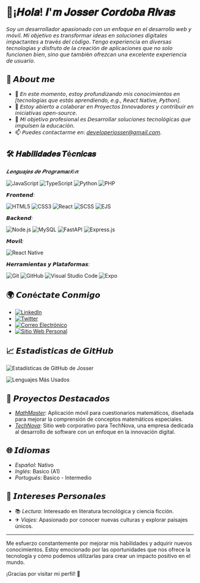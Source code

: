 # 👋¡𝑯𝒐𝒍𝒂! 𝑰'𝒎 𝑱𝒐𝒔𝒔𝒆𝒓 𝑪𝒐𝒓𝒅𝒐𝒃𝒂 𝑹𝒊𝒗𝒂𝒔

𝘚𝘰𝘺 𝘶𝘯 𝘥𝘦𝘴𝘢𝘳𝘳𝘰𝘭𝘭𝘢𝘥𝘰𝘳 𝘢𝘱𝘢𝘴𝘪𝘰𝘯𝘢𝘥𝘰 𝘤𝘰𝘯 𝘶𝘯 𝘦𝘯𝘧𝘰𝘲𝘶𝘦 𝘦𝘯 𝘦𝘭 *𝘥𝘦𝘴𝘢𝘳𝘳𝘰𝘭𝘭𝘰 𝘸𝘦𝘣 𝘺 𝘮ó𝘷𝘪𝘭*. 𝘔𝘪 𝘰𝘣𝘫𝘦𝘵𝘪𝘷𝘰 𝘦𝘴 𝘵𝘳𝘢𝘯𝘴𝘧𝘰𝘳𝘮𝘢𝘳 𝘪𝘥𝘦𝘢𝘴 𝘦𝘯 𝘴𝘰𝘭𝘶𝘤𝘪𝘰𝘯𝘦𝘴 𝘥𝘪𝘨𝘪𝘵𝘢𝘭𝘦𝘴 𝘪𝘮𝘱𝘢𝘤𝘵𝘢𝘯𝘵𝘦𝘴 𝘢 𝘵𝘳𝘢𝘷é𝘴 𝘥𝘦𝘭 𝘤ó𝘥𝘪𝘨𝘰. 𝘛𝘦𝘯𝘨𝘰 𝘦𝘹𝘱𝘦𝘳𝘪𝘦𝘯𝘤𝘪𝘢 𝘦𝘯 𝘥𝘪𝘷𝘦𝘳𝘴𝘢𝘴 𝘵𝘦𝘤𝘯𝘰𝘭𝘰𝘨í𝘢𝘴 𝘺 𝘥𝘪𝘴𝘧𝘳𝘶𝘵𝘰 𝘥𝘦 𝘭𝘢 𝘤𝘳𝘦𝘢𝘤𝘪ó𝘯 𝘥𝘦 𝘢𝘱𝘭𝘪𝘤𝘢𝘤𝘪𝘰𝘯𝘦𝘴 𝘲𝘶𝘦 𝘯𝘰 𝘴𝘰𝘭𝘰 𝘧𝘶𝘯𝘤𝘪𝘰𝘯𝘦𝘯 𝘣𝘪𝘦𝘯, 𝘴𝘪𝘯𝘰 𝘲𝘶𝘦 𝘵𝘢𝘮𝘣𝘪é𝘯 𝘰𝘧𝘳𝘦𝘻𝘤𝘢𝘯 𝘶𝘯𝘢 𝘦𝘹𝘤𝘦𝘭𝘦𝘯𝘵𝘦 𝘦𝘹𝘱𝘦𝘳𝘪𝘦𝘯𝘤𝘪𝘢 𝘥𝘦 𝘶𝘴𝘶𝘢𝘳𝘪𝘰.

## 🚀 𝘼𝙗𝙤𝙪𝙩 𝙢𝙚

- 🌱 𝘌𝘯 𝘦𝘴𝘵𝘦 𝘮𝘰𝘮𝘦𝘯𝘵𝘰, 𝘦𝘴𝘵𝘰𝘺 𝘱𝘳𝘰𝘧𝘶𝘯𝘥𝘪𝘻𝘢𝘯𝘥𝘰 𝘮𝘪𝘴 𝘤𝘰𝘯𝘰𝘤𝘪𝘮𝘪𝘦𝘯𝘵𝘰𝘴 𝘦𝘯 *[𝘵𝘦𝘤𝘯𝘰𝘭𝘰𝘨í𝘢𝘴 𝘲𝘶𝘦 𝘦𝘴𝘵á𝘴 𝘢𝘱𝘳𝘦𝘯𝘥𝘪𝘦𝘯𝘥𝘰, 𝘦.𝘨., 𝘙𝘦𝘢𝘤𝘵 𝘕𝘢𝘵𝘪𝘷𝘦, 𝘗𝘺𝘵𝘩𝘰𝘯]*.
- 🤝 𝘌𝘴𝘵𝘰𝘺 𝘢𝘣𝘪𝘦𝘳𝘵𝘰 𝘢 𝘤𝘰𝘭𝘢𝘣𝘰𝘳𝘢𝘳 𝘦𝘯 *𝘗𝘳𝘰𝘺𝘦𝘤𝘵𝘰𝘴 𝘐𝘯𝘯𝘰𝘷𝘢𝘥𝘰𝘳𝘦𝘴* 𝘺 𝘤𝘰𝘯𝘵𝘳𝘪𝘣𝘶𝘪𝘳 𝘦𝘯 *𝘪𝘯𝘪𝘤𝘪𝘢𝘵𝘪𝘷𝘢𝘴 𝘰𝘱𝘦𝘯-𝘴𝘰𝘶𝘳𝘤𝘦*.
- 🎯 𝘔𝘪 𝘰𝘣𝘫𝘦𝘵𝘪𝘷𝘰 𝘱𝘳𝘰𝘧𝘦𝘴𝘪𝘰𝘯𝘢𝘭 𝘦𝘴 *𝘋𝘦𝘴𝘢𝘳𝘳𝘰𝘭𝘭𝘢𝘳 𝘴𝘰𝘭𝘶𝘤𝘪𝘰𝘯𝘦𝘴 𝘵𝘦𝘤𝘯𝘰𝘭ó𝘨𝘪𝘤𝘢𝘴 𝘲𝘶𝘦 𝘪𝘮𝘱𝘶𝘭𝘴𝘦𝘯 𝘭𝘢 𝘦𝘥𝘶𝘤𝘢𝘤𝘪ó𝘯*.
- 📫 𝘗𝘶𝘦𝘥𝘦𝘴 𝘤𝘰𝘯𝘵𝘢𝘤𝘵𝘢𝘳𝘮𝘦 𝘦𝘯: *𝘥𝘦𝘷𝘦𝘭𝘰𝘱𝘦𝘳𝘫𝘰𝘴𝘴𝘦𝘳@𝘨𝘮𝘢𝘪𝘭.𝘤𝘰𝘮*.

## 🛠 𝑯𝒂𝒃𝒊𝒍𝒊𝒅𝒂𝒅𝒆𝒔 𝑻é𝒄𝒏𝒊𝒄𝒂𝒔

*𝑳𝒆𝒏𝒈𝒖𝒂𝒋𝒆𝒔 𝒅𝒆 𝑷𝒓𝒐𝒈𝒓𝒂𝒎𝒂𝒄𝒊ó𝒏:*

![JavaScript](https://img.shields.io/badge/-JavaScript-F7DF1E?logo=javascript&logoColor=000)
![TypeScript](https://img.shields.io/badge/-TypeScript-007ACC?logo=typescript&logoColor=fff)
![Python](https://img.shields.io/badge/-Python-3776AB?logo=python&logoColor=fff)
![PHP](https://img.shields.io/badge/-PHP-777BB4?logo=php&logoColor=fff)

*𝙁𝙧𝙤𝙣𝙩𝙚𝙣𝙙:*

![HTML5](https://img.shields.io/badge/-HTML5-E34F26?logo=html5&logoColor=fff)
![CSS3](https://img.shields.io/badge/-CSS3-1572B6?logo=css3&logoColor=fff)
![React](https://img.shields.io/badge/-React-61DAFB?logo=react&logoColor=000)
![SCSS](https://img.shields.io/badge/-SCSS-CC6699?logo=sass&logoColor=fff)
![EJS](https://img.shields.io/badge/-EJS-5A29E4?logo=ejs&logoColor=#FFFF00)


*𝘽𝙖𝙘𝙠𝙚𝙣𝙙:*

![Node.js](https://img.shields.io/badge/-Node.js-339933?logo=node.js&logoColor=fff)
![MySQL](https://img.shields.io/badge/-MySQL-4479A1?logo=mysql&logoColor=fff)
![FastAPI](https://img.shields.io/badge/-FastAPI-009688?logo=fastapi&logoColor=fff)
![Express.js](https://img.shields.io/badge/-Express.js-000000?logo=express&logoColor=fff)


*𝙈𝙤𝙫𝙞𝙡:*

![React Native](https://img.shields.io/badge/-React_Native-20232A?logo=react&logoColor=61DAFB)


*𝙃𝙚𝙧𝙧𝙖𝙢𝙞𝙚𝙣𝙩𝙖𝙨 𝙮 𝙋𝙡𝙖𝙩𝙖𝙛𝙤𝙧𝙢𝙖𝙨:*

![Git](https://img.shields.io/badge/-Git-F05032?logo=git&logoColor=fff)
![GitHub](https://img.shields.io/badge/-GitHub-181717?logo=github&logoColor=fff)
![Visual Studio Code](https://img.shields.io/badge/-VSCode-007ACC?logo=visual-studio-code&logoColor=fff)
![Expo](https://img.shields.io/badge/-Expo-000020?logo=expo&logoColor=fff)

## 🌍 𝘾𝙤𝙣é𝙘𝙩𝙖𝙩𝙚 𝘾𝙤𝙣𝙢𝙞𝙜𝙤

- [![LinkedIn](https://img.shields.io/badge/-LinkedIn-0077B5?logo=linkedin&logoColor=fff)](https://www.linkedin.com/in/jcori/)
- [![Twitter](https://img.shields.io/badge/-Twitter-1DA1F2?logo=twitter&logoColor=fff)](https://x.com/jo33527?t=cnjPhwwTVuxlqTDl6cInfQ&s=09)
- [![Correo Electrónico](https://img.shields.io/badge/-Email-D14836?logo=gmail&logoColor=fff)](mailto:cordobarivasjosser11@gmail.com)
- [![Sitio Web Personal](https://img.shields.io/badge/-Sitio_Web-000000?logo=vercel&logoColor=fff)](https://josser.com)

## 📈 𝙀𝙨𝙩𝙖𝙙í𝙨𝙩𝙞𝙘𝙖𝙨 𝙙𝙚 𝙂𝙞𝙩𝙃𝙪𝙗

![Estadísticas de GitHub de Josser](https://github-readme-stats.vercel.app/api?username=IngenieroJosser&show_icons=true&theme=radical)

![Lenguajes Más Usados](https://github-readme-stats.vercel.app/api/top-langs/?username=IngenieroJosser&layout=compact&theme=radical)

## 💼 𝙋𝙧𝙤𝙮𝙚𝙘𝙩𝙤𝙨 𝘿𝙚𝙨𝙩𝙖𝙘𝙖𝙙𝙤𝙨

- *[MathMaster]([https://github.com/IngenieroJosser/MathMaster](https://github.com/IngenieroJosser/MathMaster))*: Aplicación móvil para cuestionarios matemáticos, diseñada para mejorar la comprensión de conceptos matemáticos especiales.
- *[TechNova]([https://github.com/IngenieroJosser/TechNova](https://github.com/IngenieroJosser/technova__software))*: Sitio web corporativo para TechNova, una empresa dedicada al desarrollo de software con un enfoque en la innovación digital.

## 🌐 𝙄𝙙𝙞𝙤𝙢𝙖𝙨

- *Español*: Nativo
- *Inglés*: Basico (A1)
- *Portugués*: Basico - Intermedio

## 🎨 𝙄𝙣𝙩𝙚𝙧𝙚𝙨𝙚𝙨 𝙋𝙚𝙧𝙨𝙤𝙣𝙖𝙡𝙚𝙨

- 📚 *Lectura*: Interesado en literatura tecnológica y ciencia ficción.
- ✈ *Viajes*: Apasionado por conocer nuevas culturas y explorar paisajes únicos.

---

Me esfuerzo constantemente por mejorar mis habilidades y adquirir nuevos conocimientos. Estoy emocionado por las oportunidades que nos ofrece la tecnología y cómo podemos utilizarlas para crear un impacto positivo en el mundo.

¡Gracias por visitar mi perfil! 🚀
<!---
IngenieroJosser/IngenieroJosser is a ✨ special ✨ repository because its `README.md` (this file) appears on your GitHub profile.
You can click the Preview link to take a look at your changes.
--->
